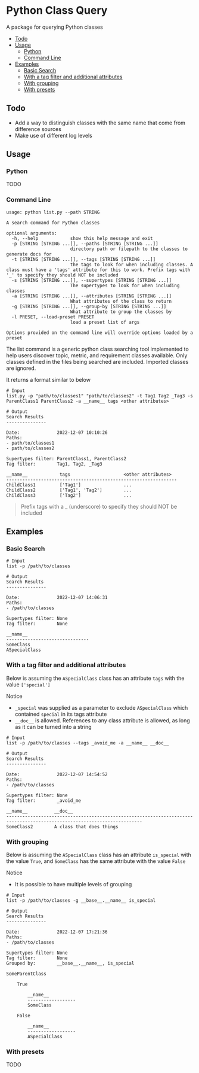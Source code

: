 # Python Class Query <!-- omit from toc -->

A package for querying Python classes

- [Todo](#todo)
- [Usage](#usage)
  - [Python](#python)
  - [Command Line](#command-line)
- [Examples](#examples)
  - [Basic Search](#basic-search)
  - [With a tag filter and additional attributes](#with-a-tag-filter-and-additional-attributes)
  - [With grouping](#with-grouping)
  - [With presets](#with-presets)

## Todo

- Add a way to distinguish classes with the same name that come from difference sources
- Make use of different log levels

## Usage

### Python

TODO

### Command Line

```
usage: python list.py --path STRING
 
A search command for Python classes
 
optional arguments:
  -h, --help            show this help message and exit
  -p [STRING [STRING ...]], --paths [STRING [STRING ...]]
                        directory path or filepath to the classes to generate docs for
  -t [STRING [STRING ...]], --tags [STRING [STRING ...]]
                        the tags to look for when including classes. A class must have a 'tags' attribute for this to work. Prefix tags with '_' to specify they should NOT be included
  -s [STRING [STRING ...]], --supertypes [STRING [STRING ...]]
                        The supertypes to look for when including classes
  -a [STRING [STRING ...]], --attributes [STRING [STRING ...]]
                        What attributes of the class to return
  -g [STRING [STRING ...]], --group-by [STRING [STRING ...]]
                        What attribute to group the classes by
  -l PRESET, --load-preset PRESET
                        load a preset list of args
 
Options provided on the command line will override options loaded by a preset
```

The list command is a generic python class searching tool implemented to help users discover topic, metric, and requirement classes available. Only classes defined in the files being searched are included. Imported classes are ignored.

It returns a format similar to below

```
# Input
list.py -p "path/to/classes1" "path/to/classes2" -t Tag1 Tag2 _Tag3 -s ParentClass1 ParentClass2 -a __name__ tags <other attributes>
 
# Output
Search Results
---------------
 
Date:              2022-12-07 10:10:26
Paths:            
- path/to/classes1
- path/to/classes2
 
Supertypes filter: ParentClass1, ParentClass2
Tag filter:        Tag1, Tag2, _Tag3
 
__name__            tags                    <other attributes>
----------------------------------------------------------------
ChildClass1         ['Tag1']                ...
ChildClass2         ['Tag1', 'Tag2']        ...
ChildClass3         ['Tag2']                ...
```

> Prefix tags with a _ (underscore) to specify they should NOT be included

## Examples

### Basic Search

```
# Input
list -p /path/to/classes
 
# Output
Search Results
---------------
 
Date:              2022-12-07 14:06:31
Paths:            
- /path/to/classes
 
Supertypes filter: None
Tag filter:        None
 
__name__                      
-------------------------------
SomeClass   
ASpecialClass
```

### With a tag filter and additional attributes

Below is assuming the `ASpecialClass` class has an attribute `tags` with the value `['special']`

Notice
- `_special` was supplied as a parameter to exclude `ASpecialClass` which contained `special` in its tags attribute
- `__doc__` is allowed. References to any class attribute is allowed, as long as it can be turned into a string

```
# Input
list -p /path/to/classes --tags _avoid_me -a __name__ __doc__
 
# Output
Search Results
---------------
 
Date:              2022-12-07 14:54:52
Paths:            
- /path/to/classes
 
Supertypes filter: None
Tag filter:        _avoid_me
 
__name__          __doc__                                                          
-------------------------------------------------------------------------------------------------------------------------
SomeClass2        A class that does things
```

### With grouping

Below is assuming the `ASpecialClass` class has an attribute `is_special` with the value `True`, and `SomeClass` has the same attribute with the value `False`

Notice
- It is possible to have multiple levels of grouping

```
# Input
list -p /path/to/classes -g __base__.__name__ is_special  
 
# Output
Search Results
---------------
 
Date:              2022-12-07 17:21:36
Paths:            
- /path/to/classes
 
Supertypes filter: None
Tag filter:        None
Grouped by:        __base__.__name__, is_special
 
SomeParentClass
 
    True
 
        __name__         
        ------------------
        SomeClass   
 
    False
 
        __name__         
        ------------------
        ASpecialClass
```

### With presets

TODO

